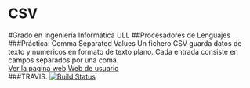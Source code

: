 # CSV
#Grado en Ingeniería Informática ULL
##Procesadores de Lenguajes
###Práctica: Comma Separated Values
Un fichero CSV guarda datos de texto y numericos en formato de texto plano. Cada entrada consiste en campos separados por una coma.
<br>
<a href="http://alu0100315462.github.io/CSV/">Ver la pagina web</a>
<a href="http://alu0100315462.github.io/">Web de usuario</a>
<br>
###TRAVIS.
<a href='https://travis-ci.org/alu0100315462/CSV'>
<img src='https://travis-ci.org/alu0100315462/CSV.svg?branch=gh-pages' alt='Build Status' /></a>
